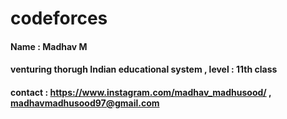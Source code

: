 # codeforces

#### Name : Madhav M
#### venturing thorugh Indian educational system , level : 11th class
#### contact : https://www.instagram.com/madhav_madhusood/ , madhavmadhusood97@gmail.com
